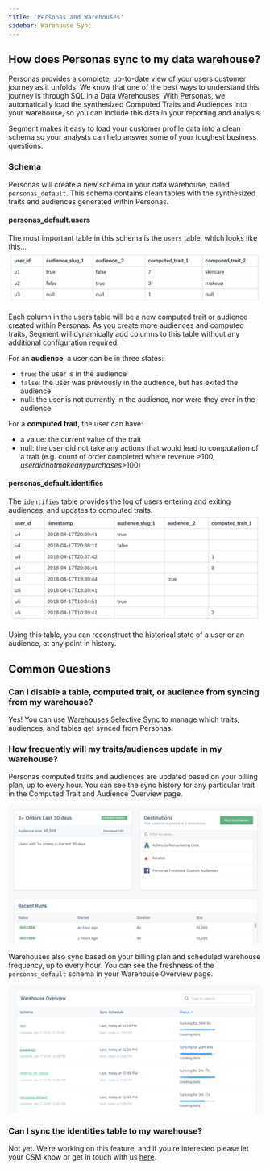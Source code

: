 ```yaml
---
title: 'Personas and Warehouses'
sidebar: Warehouse Sync
---
```

## How does Personas sync to my data warehouse?
Personas provides a complete, up-to-date view of your users customer journey as it unfolds. We know that one of the best ways to understand this journey is through SQL in a Data Warehouses. With Personas, we automatically load the synthesized Computed Traits and Audiences into your warehouse, so you can include this data in your reporting and analysis.

Segment makes it easy to load your customer profile data into a clean schema so your analysts can help answer some of your toughest business questions.

### Schema
Personas will create a new schema in your data warehouse, called `personas_default`. This schema contains clean tables with the synthesized traits and audiences generated within Personas.

#### personas_default.users

The most important table in this schema is the `users` table, which looks like this…
![](images/warehouse_users.png)

Each column in the users table will be a new computed trait or audience created within Personas. As you create more audiences and computed traits, Segment will dynamically add columns to this table without any additional configuration required.

For an **audience**, a user can be in three states:
* `true`: the user is in the audience
* `false`: the user was previously in the audience, but has exited the audience
* null: the user is not currently in the audience, nor were they ever in the audience

For a **computed trait**, the user can have:
* a value: the current value of the trait
* null: the user did not take any actions that would lead to computation of a trait (e.g. count of order completed where revenue >$100, user did not make any purchases >$100)

#### personas_default.identifies

The `identifies` table provides the log of users entering and exiting audiences, and updates to computed traits.
![](images/warehouse_identifies.png)

Using this table, you can reconstruct the historical state of a user or an audience, at any point in history.

## Common Questions

### Can I disable a table, computed trait, or audience from syncing from my warehouse?

Yes! You can use [Warehouses Selective Sync](https://segment.com/docs/guides/warehouses/can-i-control-what-data-is-sent-to-my-warehouse/) to manage which traits, audiences, and tables get synced from Personas.

### How frequently will my traits/audiences update in my warehouse?

Personas computed traits and audiences are updated based on your billing plan, up to every hour. You can see the sync history for any particular trait in the Computed Trait and Audience Overview page.

![](images/warehouse_updates.png)

Warehouses also sync based on your billing plan and scheduled warehouse frequency, up to every hour. You can see the freshness of the `personas_default` schema in your Warehouse Overview page.

![](images/warehouse_sync-schedule.png)

### Can I sync the identities table to my warehouse?

Not yet. We’re working on this feature, and if you’re interested please let your CSM know or get in touch with us [here](https://segment.com/help/contact/).
